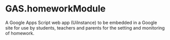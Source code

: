 GAS.homeworkModule
==================

A Google Apps Script web app (UiInstance) to be embedded in a Google site for use by students, teachers and parents for the setting and monitoring of homework. 

